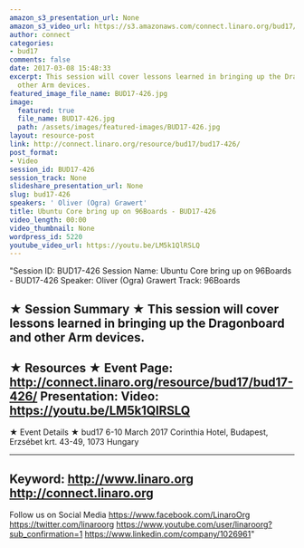 ```yaml
---
amazon_s3_presentation_url: None
amazon_s3_video_url: https://s3.amazonaws.com/connect.linaro.org/bud17/Videos/Thursday/BUD17-426%20Ubuntu%20Core%20bring%20up%20on%2096Boards.mp4
author: connect
categories:
- bud17
comments: false
date: 2017-03-08 15:48:33
excerpt: This session will cover lessons learned in bringing up the Dragonboard and
  other Arm devices.
featured_image_file_name: BUD17-426.jpg
image:
  featured: true
  file_name: BUD17-426.jpg
  path: /assets/images/featured-images/BUD17-426.jpg
layout: resource-post
link: http://connect.linaro.org/resource/bud17/bud17-426/
post_format:
- Video
session_id: BUD17-426
session_track: None
slideshare_presentation_url: None
slug: bud17-426
speakers: ' Oliver (Ogra) Grawert'
title: Ubuntu Core bring up on 96Boards - BUD17-426
video_length: 00:00
video_thumbnail: None
wordpress_id: 5220
youtube_video_url: https://youtu.be/LM5k1QlRSLQ
---
```


"Session ID: BUD17-426
Session Name: Ubuntu Core bring up on 96Boards - BUD17-426
Speaker:  Oliver (Ogra) Grawert
Track: 96Boards


★ Session Summary ★
This session will cover lessons learned in bringing up the Dragonboard and other Arm devices.
---------------------------------------------------
★ Resources ★
Event Page: http://connect.linaro.org/resource/bud17/bud17-426/
Presentation: 
Video: https://youtu.be/LM5k1QlRSLQ
 ---------------------------------------------------

★ Event Details ★
bud17
6-10 March 2017
Corinthia Hotel, Budapest,
Erzsébet krt. 43-49,
1073 Hungary

---------------------------------------------------
Keyword: 
http://www.linaro.org
http://connect.linaro.org
---------------------------------------------------
Follow us on Social Media
https://www.facebook.com/LinaroOrg
https://twitter.com/linaroorg
https://www.youtube.com/user/linaroorg?sub_confirmation=1
https://www.linkedin.com/company/1026961"